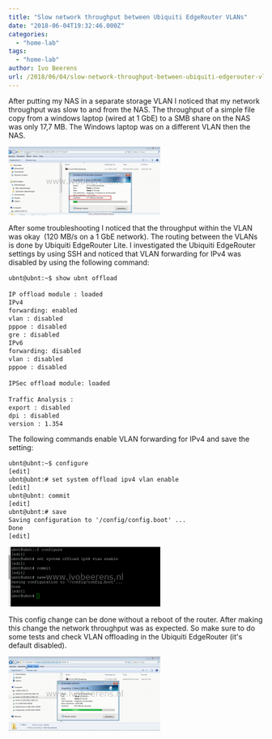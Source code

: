 ```yaml
---
title: "Slow network throughput between Ubiquiti EdgeRouter VLANs"
date: "2018-06-04T19:32:46.000Z"
categories: 
  - "home-lab"
tags: 
  - "home-lab"
author: Ivo Beerens
url: /2018/06/04/slow-network-throughput-between-ubiquiti-edgerouter-vlans/
---
```


After putting my NAS in a separate storage VLAN I noticed that my network throughput was slow to and from the NAS. The throughput of a simple file copy from a windows laptop (wired at 1 GbE) to a SMB share on the NAS was only 17,7 MB. The Windows laptop was on a different VLAN then the NAS.

[![](images/1-300x135.png)](images/1.png)

After some troubleshooting I noticed that the throughput within the VLAN was okay  (120 MB/s on a 1 GbE network). The routing between the VLANs is done by Ubiquiti EdgeRouter Lite. I investigated the Ubiquiti EdgeRouter settings by using SSH and noticed that VLAN forwarding for IPv4 was disabled by using the following command:

```
ubnt@ubnt:~$ show ubnt offload
 
IP offload module : loaded
IPv4
forwarding: enabled
vlan : disabled
pppoe : disabled
gre : disabled
IPv6
forwarding: disabled
vlan : disabled
pppoe : disabled
 
IPSec offload module: loaded
 
Traffic Analysis :
export : disabled
dpi : disabled
version : 1.354
```

The following commands enable VLAN forwarding for IPv4 and save the setting:

```
ubnt@ubnt:~$ configure
[edit]
ubnt@ubnt:# set system offload ipv4 vlan enable
[edit]
ubnt@ubnt: commit
[edit]
ubnt@ubnt:# save
Saving configuration to '/config/config.boot' ...
Done
[edit]
```

[![](images/2-300x118.png)](images/2.png)

This config change can be done without a reboot of the router. After making this change the network throughput was as expected. So make sure to do some tests and check VLAN offloading in the Ubiquiti EdgeRouter (it's default disabled).

[![](images/3-300x146.png)](images/3.png)